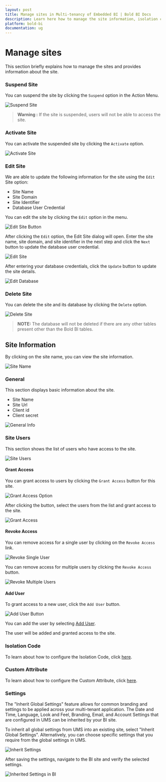 ```yaml
---
layout: post
title: Manage sites in Multi-tenancy of Embedded BI | Bold BI Docs
description: Learn here how to manage the site information, isolation code, custom attribute, how to grant and revoke access to the site users and more in Embedded Bold BI. 
platform: bold-bi
documentation: ug
---
```


# Manage sites

This section briefly explains how to manage the sites and provides information about the site.

### Suspend Site

You can suspend the site by clicking the `Suspend` option in the Action Menu.

![Suspend Site](/static/assets/multi-tenancy/images/suspend-site.png#max-width=95%)

> **Warning :** If the site is suspended, users will not be able to access the site.

### Activate Site

You can activate the suspended site by clicking the `Activate` option.

![Activate Site](/static/assets/multi-tenancy/images/activate-site.png#max-width=95%)

### Edit Site

We are able to update the following information for the site using the `Edit` Site option:

* Site Name
* Site Domain
* Site Identifier
* Database User Credential

You can edit the site by clicking the `Edit` option in the menu.

![Edit Site Button](/static/assets/multi-tenancy/images/edit-site-button.png#max-width=95%)

After clicking the `Edit` option, the Edit Site dialog will open. Enter the site name, site domain, and site identifier in the next step and click the `Next` button to update the database user credential.

![Edit Site](/static/assets/multi-tenancy/images/edit-site.png#max-width=45%)

After entering your database credentials, click the `Update` button to update the site details.

![Edit Database](/static/assets/multi-tenancy/images/edit-database.png#max-width=65%)

### Delete Site

You can delete the site and its database by clicking the `Delete` option.

![Delete Site](/static/assets/multi-tenancy/images/delete-site.png#max-width=95%)

> **NOTE:** The database will not be deleted if there are any other tables present other than the Bold BI tables.

## Site Information

By clicking on the site name, you can view the site information.

![Site Name](/static/assets/multi-tenancy/images/site-name.png#max-width=95%)

### General

This section displays basic information about the site.

* Site Name
* Site Url
* Client id
* Client secret

![General Info](/static/assets/multi-tenancy/images/general-site-info.png#max-width=95%)

### Site Users 

This section shows the list of users who have access to the site.

![Site Users](/static/assets/multi-tenancy/images/site-users.png#max-width=95%)

#### Grant Access

You can grant access to users by clicking the `Grant Access` button for this site.

![Grant Access Option](/static/assets/multi-tenancy/images/grant-access-button.png#max-width=95%)

After clicking the button, select the users from the list and grant access to the site.

![Grant Access](/static/assets/multi-tenancy/images/grant-access.png#max-width=95%)

#### Revoke Access

You can remove access for a single user by clicking on the `Revoke Access` link.

![Revoke Single User](/static/assets/multi-tenancy/images/revoke-single-user.png#max-width=95%)

You can remove access for multiple users by clicking the `Revoke Access` button. 

![Revoke Multiple Users](/static/assets/multi-tenancy/images/revoke-multiple-users.png#max-width=95%)

#### Add User

To grant access to a new user, click the `Add User` button.

![Add User Button](/static/assets/multi-tenancy/images/add-user-button.png#max-width=95%)

You can add the user by selecting [Add User](/multi-tenancy/manage-users/#add-individual-users).

The user will be added and granted access to the site.

### Isolation Code

To learn about how to configure the Isolation Code, click [here](/working-with-data-sources/configuring-isolation-code/).

### Custom Attribute 

To learn about how to configure the Custom Attribute, click [here](/working-with-data-sources/configuring-custom-attribute/).

### Settings

The "Inherit Global Settings" feature allows for common branding and settings to be applied across your multi-tenant application. The Date and Time, Language, Look and Feel, Branding, Email, and Account Settings that are configured in UMS can be inherited by your BI site.

To inherit all global settings from UMS into an existing site, select "Inherit Global Settings". Alternatively, you can choose specific settings that you require from the global settings in UMS.

![Inherit Settings](/static/assets/multi-tenancy/images/inherit-settings.png)

After saving the settings, navigate to the BI site and verify the selected settings.

![Inherited Settings in BI](/static/assets/multi-tenancy/images/inherited-in-bi.png)